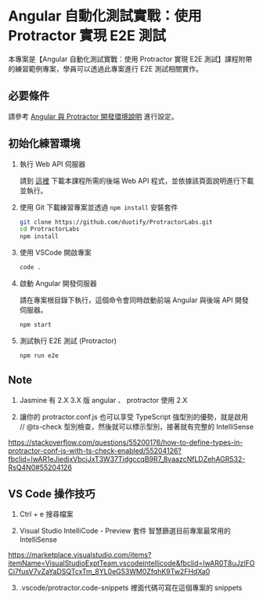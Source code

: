 # Angular 自動化測試實戰：使用 Protractor 實現 E2E 測試

本專案是【Angular 自動化測試實戰：使用 Protractor 實現 E2E 測試】課程附帶的練習範例專案，學員可以透過此專案進行 E2E 測試相關實作。

## 必要條件

請參考 [Angular 與 Protractor 開發環境說明](https://gist.github.com/doggy8088/3edd8190f4bc486b765a3c4e1fe46c8a) 進行設定。

## 初始化練習環境

1. 執行 Web API 伺服器

   請到 [這裡](https://github.com/duotify/ProtractorLabs/releases/tag/v1.0) 下載本課程所需的後端 Web API 程式，並依據該頁面說明進行下載並執行。

2. 使用 Git 下載練習專案並透過 `npm install` 安裝套件

   ```sh
   git clone https://github.com/duotify/ProtractorLabs.git
   cd ProtractorLabs
   npm install
   ```

3. 使用 VSCode 開啟專案

   ```sh
   code .
   ```

4. 啟動 Angular 開發伺服器

   請在專案根目錄下執行，這個命令會同時啟動前端 Angular 與後端 API 開發伺服器。

   ```sh
   npm start
   ```

5. 測試執行 E2E 測試 (Protractor)

   ```sh
   npm run e2e
   ```

## Note

1. Jasmine 有 2.X 3.X 版
angular 、 protractor 使用 2.X

2. 讓你的 protractor.conf.js 也可以享受 TypeScript 強型別的優勢，就是啟用 // @ts-check 型別檢查，然後就可以標示型別，接著就有完整的 IntelliSense

https://stackoverflow.com/questions/55200176/how-to-define-types-in-protractor-conf-js-with-ts-check-enabled/55204126?fbclid=IwAR1eJiedjxVbcjJxT3W37TidgccqB9R7_8vaazcNfLDZehAGR532-RsQ4N0#55204126

## VS Code 操作技巧

1. Ctrl + e 搜尋檔案

2. Visual Studio IntelliCode - Preview 套件
智慧篩選目前專案最常用的 IntelliSense

https://marketplace.visualstudio.com/items?itemName=VisualStudioExptTeam.vscodeintellicode&fbclid=IwAR0T8uJzlFOCi7fusV7vZaYaDSQTcxTm_8YL0eG53WM0ZfqhK9Tw2FHdXa0

3. .vscode/protractor.code-snippets 裡面代碼可寫在這個專案的 snippets

